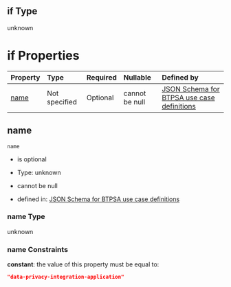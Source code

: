 ## if Type

unknown

# if Properties

| Property      | Type          | Required | Nullable       | Defined by                                                                                                                                                                                                        |
| :------------ | :------------ | :------- | :------------- | :---------------------------------------------------------------------------------------------------------------------------------------------------------------------------------------------------------------- |
| [name](#name) | Not specified | Optional | cannot be null | [JSON Schema for BTPSA use case definitions](btpsa-usecase-properties-services-items-allof-2-then-allof-13-if-properties-name.md "undefined#/properties/services/items/allOf/2/then/allOf/13/if/properties/name") |

## name



`name`

*   is optional

*   Type: unknown

*   cannot be null

*   defined in: [JSON Schema for BTPSA use case definitions](btpsa-usecase-properties-services-items-allof-2-then-allof-13-if-properties-name.md "undefined#/properties/services/items/allOf/2/then/allOf/13/if/properties/name")

### name Type

unknown

### name Constraints

**constant**: the value of this property must be equal to:

```json
"data-privacy-integration-application"
```
